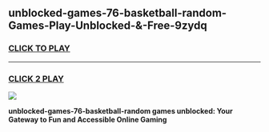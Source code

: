 
## unblocked-games-76-basketball-random-Games-Play-Unblocked-&-Free-9zydq
<h3>
<a href="https://premium76.site?title=unblocked-games-76-basketball-random&ref=24A">CLICK TO PLAY</a></h3>
<hr>

<h3>
<a href="https://premium76.site?title=unblocked-games-76-basketball-random&ref=24A">CLICK 2 PLAY</a>
  
</h3>

<a href="https://premium76.site?title=unblocked-games-76-basketball-random&ref=24A"><img src="https://clearcache.store/games.png"></a>


**unblocked-games-76-basketball-random games unblocked: Your Gateway to Fun and Accessible Online Gaming**
